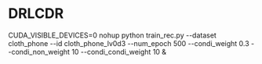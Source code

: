 # DRLCDR


CUDA_VISIBLE_DEVICES=0 nohup python train_rec.py --dataset cloth_phone --id cloth_phone_lv0d3 --num_epoch 500 --condi_weight 0.3 --condi_non_weight 10 --condi_condi_weight 10 &
